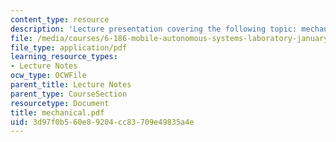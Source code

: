 ```yaml
---
content_type: resource
description: 'Lecture presentation covering the following topic: mechanical issues.'
file: /media/courses/6-186-mobile-autonomous-systems-laboratory-january-iap-2005/3d97f0b560e89204cc83709e49835a4e_mechanical.pdf
file_type: application/pdf
learning_resource_types:
- Lecture Notes
ocw_type: OCWFile
parent_title: Lecture Notes
parent_type: CourseSection
resourcetype: Document
title: mechanical.pdf
uid: 3d97f0b5-60e8-9204-cc83-709e49835a4e
---
```

